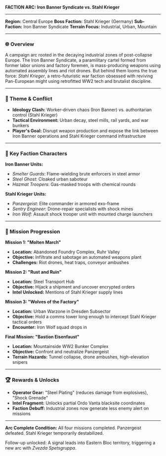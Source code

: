 **FACTION ARC: Iron Banner Syndicate vs. Stahl Krieger**

---

**Region:** Central Europe
**Boss Faction:** Stahl Krieger (Germany)
**Sub-Faction:** Iron Banner Syndicate
**Terrain Focus:** Industrial, Urban, Mountain

---

### 🌐 Overview
A campaign arc rooted in the decaying industrial zones of post-collapse Europe. The Iron Banner Syndicate, a paramilitary cartel formed from former labor unions and factory foremen, is mass-producing weapons using automated assembly lines and riot drones. But behind them looms the true force: *Stahl Krieger*, a retro-futuristic war faction obsessed with reviving Pan-European might using retrofitted WW2 tech and brutalist discipline.

---

### 🧠 Theme & Conflict
- **Ideology Clash:** Worker-driven chaos (Iron Banner) vs. authoritarian control (Stahl Krieger)
- **Tactical Environment:** Urban decay, steel mills, rail yards, and war bunkers
- **Player's Goal:** Disrupt weapon production and expose the link between Iron Banner operations and Stahl Krieger command infrastructure

---

### 🔑 Key Faction Characters
**Iron Banner Units:**
- *Smelter Guards*: Flame-wielding brute enforcers in steel armor
- *Steel Ghost*: Cloaked urban saboteur
- *Hazmat Troopers*: Gas-masked troops with chemical rounds

**Stahl Krieger Units:**
- *Panzergeist*: Elite commander in armored exo-frame
- *Sentry Engineer*: Drone-repair specialists with shock mines
- *Iron Wolf*: Assault shock trooper unit with mounted charge launchers

---

### 📜 Mission Progression

**Mission 1: "Molten March"**
- **Location:** Abandoned Foundry Complex, Ruhr Valley
- **Objective:** Infiltrate and sabotage an automated weapons plant
- **Challenges:** Riot drones, heat traps, conveyor ambushes

**Mission 2: "Rust and Ruin"**
- **Location:** Steel Transport Hub
- **Objective:** Hijack a shipment and uncover encrypted orders
- **Intel Unlocked:** Mentions of Stahl Krieger supply lines

**Mission 3: "Wolves of the Factory"**
- **Location:** Urban Warzone in Dresden Subsector
- **Objective:** Hold a comms tower long enough to intercept Stahl Krieger tactical orders
- **Encounter:** Iron Wolf squad drops in

**Final Mission: "Bastion Eisenfaust"**
- **Location:** Mountainside WW2 Bunker Complex
- **Objective:** Confront and neutralize Panzergeist
- **Terrain Hazards:** Tunnel collapse, drone ambushes, high-elevation snipers

---

### 🏆 Rewards & Unlocks
- **Operator Gear:** "Steel Plating" (reduces damage from explosives), "Shock Grenade"
- **Intel Fragment:** Unlocks partial Ordo Vanta blacksite coordinates
- **Faction Debuff:** Industrial zones now generate less enemy alert on missions

---

**Arc Complete Condition:**
All four missions completed. Panzergeist defeated. Stahl Krieger temporarily destabilized.

Follow-up unlocked: A signal leads into Eastern Bloc territory, triggering a new arc with *Zvezda Spetsgruppa*.

